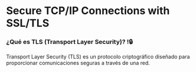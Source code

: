 
# Secure TCP/IP Connections with SSL/TLS 



### ¿Qué es TLS (Transport Layer Security)? !🔒
Transport Layer Security (TLS) es un protocolo criptográfico diseñado para proporcionar comunicaciones seguras a través de una red.

